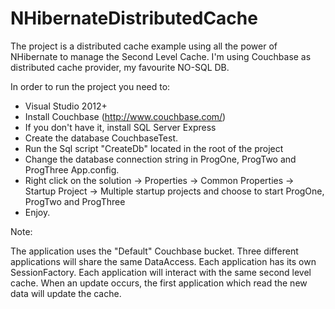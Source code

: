 NHibernateDistributedCache
==========================


The project is a distributed cache example using all the power of NHibernate to manage the Second Level Cache.
I'm using Couchbase as distributed cache provider, my favourite NO-SQL DB.

In order to run the project you need to:

- Visual Studio 2012+
- Install Couchbase (http://www.couchbase.com/)
- If you don't have it, install SQL Server Express
- Create the database CouchbaseTest.
- Run the Sql script "CreateDb" located in the root of the project
- Change the database connection string in ProgOne, ProgTwo and ProgThree App.config.
- Right click on the solution -> Properties -> Common Properties -> Startup Project -> Multiple startup projects and choose to start ProgOne, ProgTwo and ProgThree
- Enjoy.

Note:

The application uses the "Default" Couchbase bucket.
Three different applications will share the same DataAccess. Each application has its own SessionFactory.
Each application will interact with the same second level cache.
When an update occurs, the first application which read the new data will update the cache.


